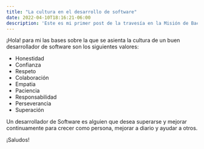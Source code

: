```yaml
---
title: "La cultura en el desarrollo de software"
date: 2022-04-10T18:16:21-06:00
description: 'Este es mi primer post de la travesía en la Misión de Backend con Node JS de Launch X.'
---
```


¡Hola! para mi las bases sobre la que se asienta la cultura de un buen desarrollador de software son los siguientes valores:

- Honestidad
- Confianza
- Respeto
- Colaboración
- Empatia
- Paciencia
- Responsabilidad
- Perseverancia
- Superación

Un desarrollador de Software es alguien que desea superarse y mejorar continuamente
para crecer como persona, mejorar a diario y ayudar a otros.

¡Saludos!

